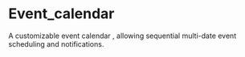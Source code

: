 # Event_calendar
A customizable event calendar , allowing sequential multi-date event scheduling and notifications.
